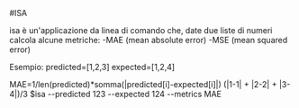 #ISA

isa è un'applicazione da linea di comando che, date due liste di numeri calcola alcune metriche:
-MAE (mean absolute error)
-MSE (mean squared error)

Esempio:
predicted=[1,2,3]
expected=[1,2,4]

MAE=1/len(predicted)*somma(|predicted[i]-expected[i]|)
(|1-1| + |2-2| + |3-4|)/3
$isa --predicted 123 --expected 124 --metrics MAE

